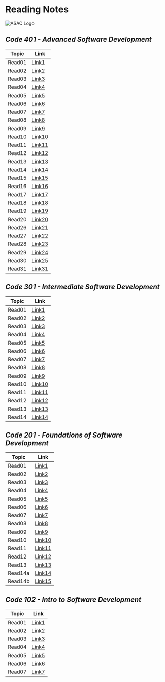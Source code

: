 # Reading Notes

![ASAC Logo](https://refugee-educationfund.org/wp-content/uploads/2020/06/LTUC-Logo-EN-rezised.png)

## *Code 401 - Advanced Software Development*

Topic | Link
------------ | -------------
Read01 | [Link1](https://mohammadal-khatib.github.io/Reading-Notes/read01-401)
Read02 | [Link2](https://mohammadal-khatib.github.io/Reading-Notes/read02-401)
Read03 | [Link3](https://mohammadal-khatib.github.io/Reading-Notes/read03-401)
Read04 | [Link4](https://mohammadal-khatib.github.io/Reading-Notes/read04-401)
Read05 | [Link5](https://mohammadal-khatib.github.io/Reading-Notes/read05-401)
Read06 | [Link6](https://mohammadal-khatib.github.io/Reading-Notes/read06-401)
Read07 | [Link7](https://mohammadal-khatib.github.io/Reading-Notes/read07-401)
Read08 | [Link8](https://mohammadal-khatib.github.io/Reading-Notes/read08-401)
Read09 | [Link9](https://mohammadal-khatib.github.io/Reading-Notes/read09-401)
Read10 | [Link10](https://mohammadal-khatib.github.io/Reading-Notes/read10-401)
Read11 | [Link11](https://mohammadal-khatib.github.io/Reading-Notes/read11-401)
Read12 | [Link12](https://mohammadal-khatib.github.io/Reading-Notes/read12-401)
Read13 | [Link13](https://mohammadal-khatib.github.io/Reading-Notes/read13-401)
Read14 | [Link14](https://mohammadal-khatib.github.io/Reading-Notes/read14-401)
Read15 | [Link15](https://mohammadal-khatib.github.io/Reading-Notes/read15-401)
Read16 | [Link16](https://mohammadal-khatib.github.io/Reading-Notes/read16-401)
Read17 | [Link17](https://mohammadal-khatib.github.io/Reading-Notes/read17-401)
Read18 | [Link18](https://mohammadal-khatib.github.io/Reading-Notes/read18-401)
Read19 | [Link19](https://mohammadal-khatib.github.io/Reading-Notes/read19-401)
Read20 | [Link20](https://mohammadal-khatib.github.io/Reading-Notes/read20-401)
Read26 | [Link21](https://mohammadal-khatib.github.io/Reading-Notes/read26-401)
Read27 | [Link22](https://mohammadal-khatib.github.io/Reading-Notes/read27-401)
Read28 | [Link23](https://mohammadal-khatib.github.io/Reading-Notes/read28-401)
Read29 | [Link24](https://mohammadal-khatib.github.io/Reading-Notes/read29-401)
Read30 | [Link25](https://mohammadal-khatib.github.io/Reading-Notes/read30-401)
Read31 | [Link31](https://mohammadal-khatib.github.io/Reading-Notes/read31-401)




## *Code 301 - Intermediate Software Development*

Topic | Link
------------ | -------------
Read01 | [Link1](https://mohammadal-khatib.github.io/Reading-Notes/read01-301)
Read02 | [Link2](https://mohammadal-khatib.github.io/Reading-Notes/read02-301)
Read03 | [Link3](https://mohammadal-khatib.github.io/Reading-Notes/read03-301)
Read04 | [Link4](https://mohammadal-khatib.github.io/Reading-Notes/read04-301)
Read05 | [Link5](https://mohammadal-khatib.github.io/Reading-Notes/read05-301)
Read06 | [Link6](https://mohammadal-khatib.github.io/Reading-Notes/read06-301)
Read07 | [Link7](https://mohammadal-khatib.github.io/Reading-Notes/read07-301)
Read08 | [Link8](https://mohammadal-khatib.github.io/Reading-Notes/read08-301)
Read09 | [Link9](https://mohammadal-khatib.github.io/Reading-Notes/read09-301)
Read10 | [Link10](https://mohammadal-khatib.github.io/Reading-Notes/read10-301)
Read11 | [Link11](https://mohammadal-khatib.github.io/Reading-Notes/read11-301)
Read12 | [Link12](https://mohammadal-khatib.github.io/Reading-Notes/read12-301)
Read13 | [Link13](https://mohammadal-khatib.github.io/Reading-Notes/read13-301)
Read14 | [Link14](https://mohammadal-khatib.github.io/Reading-Notes/read14-301)

## *Code 201 - Foundations of Software Development*

Topic | Link
------------ | -------------
Read01 | [Link1](https://mohammadal-khatib.github.io/Reading-Notes/class01)
Read02 | [Link2](https://mohammadal-khatib.github.io/Reading-Notes/class02)
Read03 | [Link3](https://mohammadal-khatib.github.io/Reading-Notes/class03)
Read04 | [Link4](https://mohammadal-khatib.github.io/Reading-Notes/class04)
Read05 | [Link5](https://mohammadal-khatib.github.io/Reading-Notes/class05)
Read06 | [Link6](https://mohammadal-khatib.github.io/Reading-Notes/class06)
Read07 | [Link7](https://mohammadal-khatib.github.io/Reading-Notes/class07)
Read08 | [Link8](https://mohammadal-khatib.github.io/Reading-Notes/class08)
Read09 | [Link9](https://mohammadal-khatib.github.io/Reading-Notes/class09)
Read10 | [Link10](https://mohammadal-khatib.github.io/Reading-Notes/class10)
Read11 | [Link11](https://mohammadal-khatib.github.io/Reading-Notes/class11)
Read12 | [Link12](https://mohammadal-khatib.github.io/Reading-Notes/class12)
Read13 | [Link13](https://mohammadal-khatib.github.io/Reading-Notes/class13)
Read14a | [Link14](https://mohammadal-khatib.github.io/Reading-Notes/class-14a)
Read14b | [Link15](https://mohammadal-khatib.github.io/Reading-Notes/class-14b)

## *Code 102 - Intro to Software Development*

Topic | Link
------------ | -------------
Read01 | [Link1]( https://mohammadal-khatib.github.io/Reading-Notes/read01)
Read02 | [Link2]( https://mohammadal-khatib.github.io/Reading-Notes/Growth)
Read03 | [Link3]( https://mohammadal-khatib.github.io/Reading-Notes/Read03)
Read04 | [Link4]( https://mohammadal-khatib.github.io/Reading-Notes/Read04)
Read05 | [Link5]( https://mohammadal-khatib.github.io/Reading-Notes/Read05)
Read06 | [Link6]( https://mohammadal-khatib.github.io/Reading-Notes/Read06)
Read07 | [Link7]( https://mohammadal-khatib.github.io/Reading-Notes/Read07)
